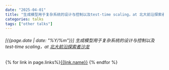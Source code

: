 ```yaml
---
date: "2025-04-01"
title: "生成模型用于复杂系统的设计与控制以及test-time scaling，at 北大前沿探索者沙龙"
categories: talks
tags: ["other talks"]
---
```


###### [{{page.date | date: "%Y/%m"}}]  生成模型用于复杂系统的设计与控制以及test-time scaling，at [北大前沿探索者沙龙](https://ele.pku.edu.cn/info/1012/3606.htm)

{% for link in page.links%}<span class="badge bg-info"><a href="{{link.url}}">{{link.name}}</a></span> {% endfor %}
